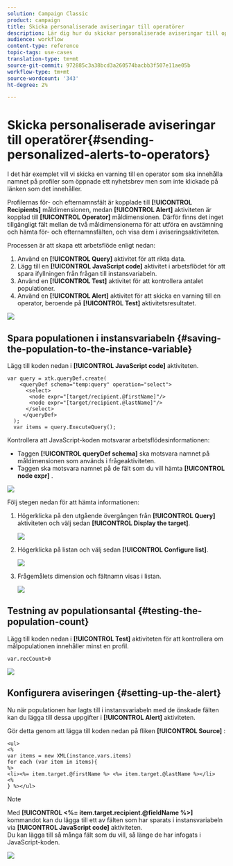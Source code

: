 ```yaml
---
solution: Campaign Classic
product: campaign
title: Skicka personaliserade aviseringar till operatörer
description: Lär dig hur du skickar personaliserade aviseringar till operatorer
audience: workflow
content-type: reference
topic-tags: use-cases
translation-type: tm+mt
source-git-commit: 972885c3a38bcd3a260574bacbb3f507e11ae05b
workflow-type: tm+mt
source-wordcount: '343'
ht-degree: 2%

---
```



# Skicka personaliserade aviseringar till operatörer{#sending-personalized-alerts-to-operators}

I det här exemplet vill vi skicka en varning till en operator som ska innehålla namnet på profiler som öppnade ett nyhetsbrev men som inte klickade på länken som det innehåller.

Profilernas för- och efternamnsfält är kopplade till **[!UICONTROL Recipients]** måldimensionen, medan **[!UICONTROL Alert]** aktiviteten är kopplad till **[!UICONTROL Operator]** måldimensionen. Därför finns det inget tillgängligt fält mellan de två måldimensionerna för att utföra en avstämning och hämta för- och efternamnsfälten, och visa dem i aviseringsaktiviteten.

Processen är att skapa ett arbetsflöde enligt nedan:

1. Använd en **[!UICONTROL Query]** aktivitet för att rikta data.
1. Lägg till en **[!UICONTROL JavaScript code]** aktivitet i arbetsflödet för att spara ifyllningen från frågan till instansvariabeln.
1. Använd en **[!UICONTROL Test]** aktivitet för att kontrollera antalet populationer.
1. Använd en **[!UICONTROL Alert]** aktivitet för att skicka en varning till en operator, beroende på **[!UICONTROL Test]** aktivitetsresultatet.

![](assets/uc_operator_1.png)

## Spara populationen i instansvariabeln {#saving-the-population-to-the-instance-variable}

Lägg till koden nedan i **[!UICONTROL JavaScript code]** aktiviteten.

```
var query = xtk.queryDef.create(  
    <queryDef schema="temp:query" operation="select">  
      <select>  
       <node expr="[target/recipient.@firstName]"/>  
       <node expr="[target/recipient.@lastName]"/>  
      </select>  
     </queryDef>  
  );  
  var items = query.ExecuteQuery();
```

Kontrollera att JavaScript-koden motsvarar arbetsflödesinformationen:

* Taggen **[!UICONTROL queryDef schema]** ska motsvara namnet på måldimensionen som används i frågeaktiviteten.
* Taggen ska motsvara namnet på de fält som du vill hämta **[!UICONTROL node expr]** .

![](assets/uc_operator_3.png)

Följ stegen nedan för att hämta informationen:

1. Högerklicka på den utgående övergången från **[!UICONTROL Query]** aktiviteten och välj sedan **[!UICONTROL Display the target]**.

   ![](assets/uc_operator_4.png)

1. Högerklicka på listan och välj sedan **[!UICONTROL Configure list]**.

   ![](assets/uc_operator_5.png)

1. Frågemålets dimension och fältnamn visas i listan.

   ![](assets/uc_operator_6.png)

## Testning av populationsantal {#testing-the-population-count}

Lägg till koden nedan i **[!UICONTROL Test]** aktiviteten för att kontrollera om målpopulationen innehåller minst en profil.

```
var.recCount>0
```

![](assets/uc_operator_7.png)

## Konfigurera aviseringen {#setting-up-the-alert}

Nu när populationen har lagts till i instansvariabeln med de önskade fälten kan du lägga till dessa uppgifter i **[!UICONTROL Alert]** aktiviteten.

Gör detta genom att lägga till koden nedan på fliken **[!UICONTROL Source]** :

```
<ul>
<%
var items = new XML(instance.vars.items)
for each (var item in items){
%>
<li><%= item.target.@firstName %> <%= item.target.@lastName %></li>
<%
} %></ul>
```

>[!NOTE]
>
>Med **[!UICONTROL <%= item.target.recipient.@fieldName %>]** kommandot kan du lägga till ett av fälten som har sparats i instansvariabeln via **[!UICONTROL JavaScript code]** aktiviteten.\
>Du kan lägga till så många fält som du vill, så länge de har infogats i JavaScript-koden.

![](assets/uc_operator_8.png)


